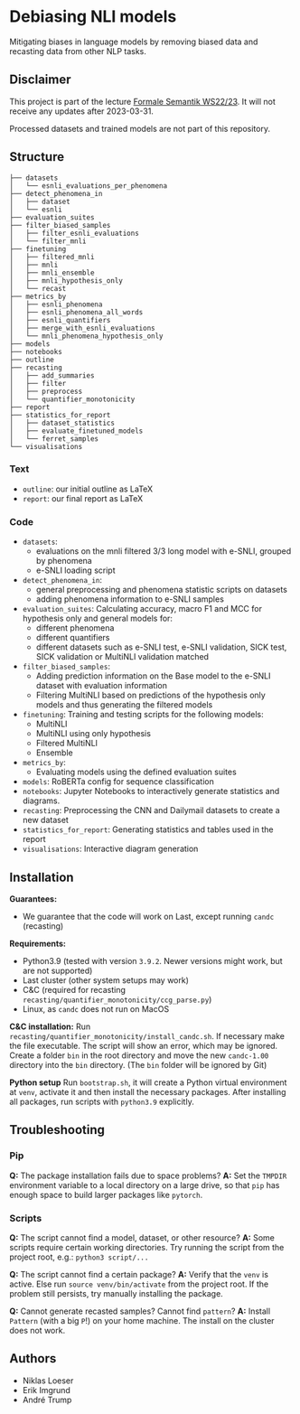 # Debiasing NLI models

Mitigating biases in language models by removing biased data and recasting data from other NLP tasks.

## Disclaimer
This project is part of the lecture [Formale Semantik WS22/23](https://www.cl.uni-heidelberg.de/courses/ws22/semantik/). It will not receive any updates after 2023-03-31.

Processed datasets and trained models are not part of this repository.
## Structure
```
├── datasets
│   └── esnli_evaluations_per_phenomena
├── detect_phenomena_in
│   ├── dataset
│   └── esnli
├── evaluation_suites
├── filter_biased_samples
│   ├── filter_esnli_evaluations
│   └── filter_mnli
├── finetuning
│   ├── filtered_mnli
│   ├── mnli
│   ├── mnli_ensemble
│   ├── mnli_hypothesis_only
│   └── recast
├── metrics_by
│   ├── esnli_phenomena
│   ├── esnli_phenomena_all_words
│   ├── esnli_quantifiers
│   ├── merge_with_esnli_evaluations
│   └── mnli_phenomena_hypothesis_only
├── models
├── notebooks
├── outline
├── recasting
│   ├── add_summaries
│   ├── filter
│   ├── preprocess
│   └── quantifier_monotonicity
├── report
├── statistics_for_report
│   ├── dataset_statistics
│   ├── evaluate_finetuned_models
│   └── ferret_samples
└── visualisations
```

### Text
- `outline`: our initial outline as LaTeX
- `report`: our final report as LaTeX

### Code
- `datasets`:
    - evaluations on the mnli filtered 3/3 long model with e-SNLI, grouped by phenomena
    - e-SNLI loading script
- `detect_phenomena_in`:
  - general preprocessing and phenomena statistic scripts on datasets
  - adding phenomena information to e-SNLI samples
- `evaluation_suites`: Calculating accuracy, macro F1 and MCC for hypothesis only and general models for:
  - different phenomena
  - different quantifiers
  - different datasets such as e-SNLI test, e-SNLI validation, SICK test, SICK validation or MultiNLI validation matched
- `filter_biased_samples`:
  - Adding prediction information on the Base model to the e-SNLI dataset with evaluation information
  - Filtering MultiNLI based on predictions of the hypothesis only models and thus generating the filtered models
- `finetuning`: Training and testing scripts for the following models:
  - MultiNLI
  - MultiNLI using only hypothesis
  - Filtered MultiNLI
  - Ensemble
- `metrics_by`:
  - Evaluating models using the defined evaluation suites
- `models`: RoBERTa config for sequence classification
- `notebooks`: Jupyter Notebooks to interactively generate statistics and diagrams.
- `recasting`: Preprocessing the CNN and Dailymail datasets to create a new dataset
- `statistics_for_report`: Generating statistics and tables used in the report
- `visualisations`: Interactive diagram generation

## Installation

**Guarantees:**
- We guarantee that the code will work on Last, except running `candc` (recasting)

**Requirements:**
- Python3.9 (tested with version `3.9.2`. Newer versions might work, but are not supported)
- Last cluster (other system setups may work)
- C&C (required for recasting `recasting/quantifier_monotonicity/ccg_parse.py`)
- Linux, as `candc` does not run on MacOS

**C&C installation:**
Run `recasting/quantifier_monotonicity/install_candc.sh`. If necessary make the file executable. The script will show an error, which may be ignored.<br>
Create a folder `bin` in the root directory and move the new `candc-1.00` directory into the `bin` directory. (The `bin` folder will be ignored by Git)

**Python setup**
Run `bootstrap.sh`, it will create a Python virtual environment at `venv`, activate it and then install the necessary packages. After installing all packages, run scripts with `python3.9` explicitly.

## Troubleshooting
### Pip

**Q:** The package installation fails due to space problems?
**A:** Set the `TMPDIR` environment variable to a local directory on a large drive, so that `pip` has enough space to build larger packages like `pytorch`.

### Scripts

**Q:** The script cannot find a model, dataset, or other resource?
**A:** Some scripts require certain working directories. Try running the script from the project root, e.g.: `python3 script/...`

**Q:** The script cannot find a certain package?
**A:** Verify that the `venv` is active. Else run `source venv/bin/activate` from the project root. If the problem still persists, try manually installing the package.

**Q:** Cannot generate recasted samples? Cannot find `pattern`?
**A:** Install `Pattern` (with a big `P`!) on your home machine. The install on the cluster does not work.

## Authors
- Niklas Loeser
- Erik Imgrund
- André Trump

